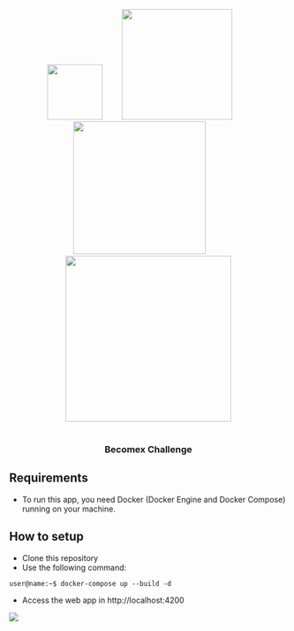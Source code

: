 <div align="center">
  <img src="https://flint-prodcms-forge.s3.amazonaws.com/prod/s3fs-public/2019-04/1200px-.net_core_logo.svg.png" width="100px">
  <span> &nbsp &nbsp &nbsp &nbsp</span>
  <img src="https://sigao.io/wp-content/uploads/2018/08/angular-card.png" width="200px"> 
  <span> &nbsp &nbsp &nbsp &nbsp</span>
  <img src="https://miro.medium.com/max/1200/0*100ZoqoM6WcCaw9c.png" width="240px">
  <span> &nbsp &nbsp &nbsp &nbsp</span>
  <img src="https://upload.wikimedia.org/wikipedia/commons/thumb/4/4e/Docker_%28container_engine%29_logo.svg/1280px-Docker_%28container_engine%29_logo.svg.png" width="300px">
</div>
<br />

<div align="center">
  <h3> Becomex Challenge </h3>
</div>

## Requirements
 - To run this app, you need Docker (Docker Engine and Docker Compose) running on your machine.

## How to setup
 - Clone this repository
 - Use the following command: 
  ```console
  user@name:~$ docker-compose up --build -d
  ```
  - Access the web app in http://localhost:4200
 

<img src="https://i.imgur.com/9QpPcFx.jpg">
